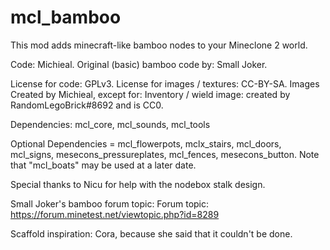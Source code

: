mcl_bamboo
=========

This mod adds minecraft-like bamboo nodes to your Mineclone 2 world.

Code: Michieal. Original (basic) bamboo code by: Small Joker.

License for code: GPLv3.
License for images / textures: CC-BY-SA. 
Images Created by Michieal, except for: 
Inventory / wield image: created by RandomLegoBrick#8692 and is CC0.

Dependencies: mcl_core, mcl_sounds, mcl_tools

Optional Dependencies = mcl_flowerpots, mclx_stairs, mcl_doors, mcl_signs, mesecons_pressureplates, mcl_fences, mesecons_button.
Note that "mcl_boats" may be used at a later date.

Special thanks to Nicu for help with the nodebox stalk design.

Small Joker's bamboo forum topic:
Forum topic: https://forum.minetest.net/viewtopic.php?id=8289

Scaffold inspiration: Cora, because she said that it couldn't be done.